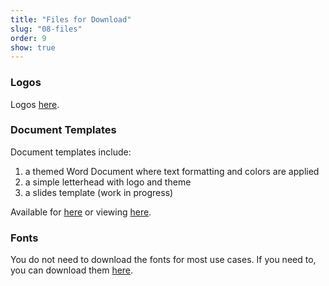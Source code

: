 ```yaml
---
title: "Files for Download"
slug: "08-files"
order: 9
show: true
---
```


### Logos

Logos <a href="./branding/Fort-Bend-LINC--logos.zip" download>here</a>.

### Document Templates

Document templates include:

1. a themed Word Document where text formatting and colors are applied
2. a simple letterhead with logo and theme
3. a slides template (work in progress)

Available for <a href="./branding/Fort-Bend-LINC--Google-Templates-v20250904.zip" download>here</a> or viewing [here](https://drive.google.com/drive/folders/1mY8VqopNWkMiuTzAREB5dHMJNmBTGdSm?usp=sharing).


### Fonts

You do not need to download the fonts for most use cases.  If you need to, you can download them <a href="./branding/Fort-Bend-LINC--font-stack.zip" download>here</a>.
